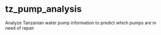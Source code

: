 # tz_pump_analysis
Analyze Tanzanian water pump information to predict which pumps are in need of repair
